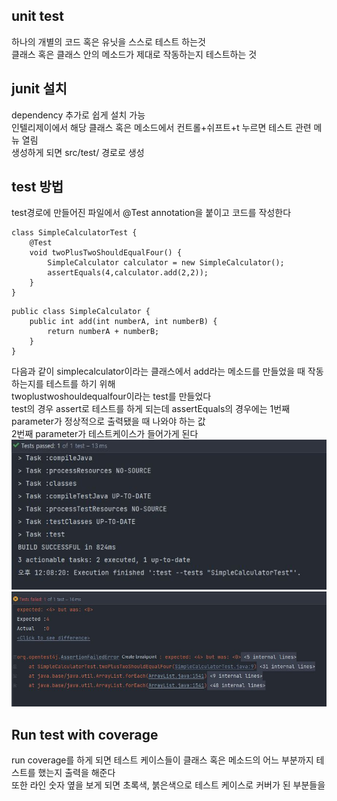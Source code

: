 ## unit test
하나의 개별의 코드 혹은 유닛을 스스로 테스트 하는것
<br/> 클래스 혹은 클래스 안의 메소드가 제대로 작동하는지 테스트하는 것

## junit 설치
dependency 추가로 쉽게 설치 가능
<br/> 인텔리제이에서 해당 클래스 혹은 메소드에서 컨트롤+쉬프트+t 누르면 테스트 관련 메뉴 열림
<br/> 생성하게 되면 src/test/ 경로로 생성

## test 방법
test경로에 만들어진 파일에서 @Test annotation을 붙이고 코드를 작성한다
```
class SimpleCalculatorTest {
    @Test
    void twoPlusTwoShouldEqualFour() {
        SimpleCalculator calculator = new SimpleCalculator();
        assertEquals(4,calculator.add(2,2));
    }
}
```
```
public class SimpleCalculator {
    public int add(int numberA, int numberB) {
        return numberA + numberB;
    }
}
```
다음과 같이 simplecalculator이라는 클래스에서 add라는 메소드를 만들었을 때 작동하는지를 테스트를 하기 위해
<br/> twoplustwoshouldequalfour이라는 test를 만들었다
<br/> test의 경우 assert로 테스트를 하게 되는데 assertEquals의 경우에는 1번째 parameter가 정상적으로 출력됐을 때 나와야 하는 값
<br/> 2번째 parameter가 테스트케이스가 들어가게 된다
<img src="../img/junitpass.JPG"></img><br/>
<img src="../img/junitfail.JPG"></img><br/>


## Run test with coverage
run coverage를 하게 되면 테스트 케이스들이 클래스 혹은 메소드의 어느 부분까지 테스트를 했는지 출력을 해준다
<br/> 또한 라인 숫자 옆을 보게 되면 초록색, 붉은색으로 테스트 케이스로 커버가 된 부분들을 
